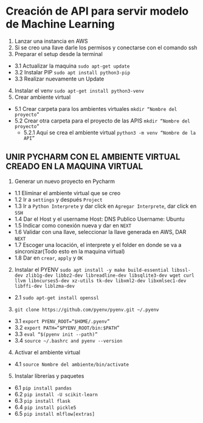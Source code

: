 # Creación de API para servir modelo de Machine Learning #

1. Lanzar una instancia en AWS
2. Si se creo una llave darle los permisos y conectarse con el comando ssh
3. Preparar el setup desde la terminal
  - 3.1 Actualizar la maquina `sudo apt-get update`
  - 3.2 Instalar PIP `sudo apt install python3-pip`
  - 3.3 Realizar nuevamente un Update
4. Instalar el venv `sudo apt-get install python3-venv`
5. Crear ambiente virtual
  - 5.1 Crear carpeta para los ambientes virtuales `mkdir “Nombre del proyecto”`
  - 5.2 Crear otra carpeta para el proyecto de las APIS `mkdir “Nombre del proyecto”`
    - 5.2.1 Aquí se crea el ambiente virtual `python3 -m venv “Nombre de la API”`
   
## UNIR PYCHARM CON EL AMBIENTE VIRTUAL CREADO EN LA MAQUINA VIRTUAL ##

1. Generar un nuevo proyecto en Pycharm
  - 1.1 Eliminar el ambiente virtual que se creo
  - 1.2 Ir a `settings` y después `Project`
  - 1.3 Ir a `Python Interprete` y dar click en `Agregar Interprete`, dar click en `SSH`
  - 1.4 Dar el Host y el username Host: DNS Publico Username: Ubuntu
  - 1.5 Indicar como conexión nueva y dar en `NEXT`
  - 1.6 Validar con una llave, seleccionar la llave generada en AWS, DAR `NEXT`
  - 1.7 Escoger una locación, el interprete y el folder en donde se va a sincronizar(Todo esto en la maquina virtual)
  - 1.8 Dar en `crear`, `apply` y `OK`

2. Instalar el PYENV `sudo apt install -y make build-essential libssl-dev zlib1g-dev libbz2-dev libreadline-dev libsqlite3-dev wget curl llvm libncurses5-dev xz-utils tk-dev libxml2-dev libxmlsec1-dev libffi-dev liblzma-dev`
  - 2.1 `sudo apt-get install openssl`

3. `git clone https://github.com/pyenv/pyenv.git ~/.pyenv`
  - 3.1 `export PYENV_ROOT=“$HOME/.pyenv”`
  - 3.2 `export PATH=“$PYENV_ROOT/bin:$PATH”`
  - 3.3 `eval “$(pyenv init --path)”`
  - 3.4 `source ~/.bashrc and pyenv --version`

4. Activar el ambiente virtual
  - 4.1  `source Nombre del ambiente/bin/activate`

5. Instalar librerías y paquetes
  - 6.1 `pip install pandas`
  - 6.2 `pip install -U scikit-learn`
  - 6.3 `pip install flask`
  - 6.4 `pip install pickle5`
  - 6.5 `pip install mlflow[extras]`
